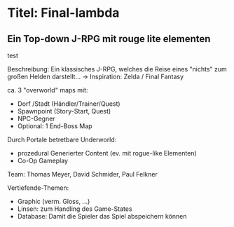 # Titel:  **Final-lambda**
## Ein Top-down J-RPG mit rouge lite elementen
test

Beschreibung:
Ein klassisches J-RPG, welches die Reise eines "nichts" zum großen Helden darstellt...
-> Inspiration: Zelda / Final Fantasy

ca. 3 "overworld" maps mit:
- Dorf /Stadt (Händler/Trainer/Quest)
- Spawnpoint (Story-Start, Quest)
- NPC-Gegner
- Optional: 1 End-Boss Map

Durch Portale betretbare Underworld:
- prozedural Generierter Content (ev. mit rogue-like Elementen)
- Co-Op Gameplay




Team: Thomas Meyer, David Schmider, Paul Felkner

Vertiefende-Themen:
- Graphic (verm. Gloss, ...)
- Linsen: zum Handling des Game-States 
- Database: Damit die Spieler das Spiel abspeichern können
